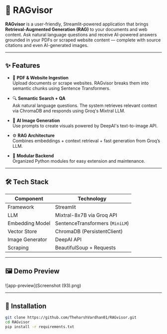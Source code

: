 # 🧠 RAGvisor

**RAGvisor** is a user-friendly, Streamlit-powered application that brings **Retrieval-Augmented Generation (RAG)** to your documents and web content. Ask natural language questions and receive AI-powered answers grounded in your PDFs or scraped website content — complete with source citations and even AI-generated images.

---

## ✨ Features

- 📄 **PDF & Website Ingestion**  
  Upload documents or scrape websites. RAGvisor breaks them into semantic chunks using Sentence Transformers.

- 🔍 **Semantic Search + QA**  
  Ask natural language questions. The system retrieves relevant context via ChromaDB and responds using Groq's Mixtral LLM.

- 🎨 **AI Image Generation**  
  Use prompts to create visuals powered by DeepAI's text-to-image API.

- ⚙️ **RAG Architecture**  
  Combines embeddings + context retrieval + fast generation from Groq’s LLM.

- 🧩 **Modular Backend**  
  Organized Python modules for easy extension and maintenance.

---

## 🛠️ Tech Stack

| Component       | Technology                        |
|----------------|-----------------------------------|
| Framework       | Streamlit                         |
| LLM             | Mixtral-8x7B via Groq API         |
| Embedding Model | SentenceTransformers (`MiniLM`)  |
| Vector Store    | ChromaDB (PersistentClient)       |
| Image Generator | DeepAI API                        |
| Scraping        | BeautifulSoup + Requests          |

---

## 🖼️ Demo Preview

![app-preview](Screenshot (93).png) <!-- Ensure this image path is correct -->

---

## 🔧 Installation

```bash
git clone https://github.com/TheharshVardhan01/RAGvisor.git
cd RAGvisor
pip install -r requirements.txt

